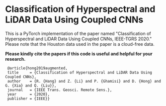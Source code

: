 # Classification of Hyperspectral and LiDAR Data Using Coupled CNNs

This is a PyTorch implementation of the paper named "Classification of Hyperspectral and LiDAR Data Using Coupled CNNs, IEEE-TGRS 2020." Please note that the Houston data used in the paper is a cloud-free data. 


**Please kindly cite the papers if this code is useful and helpful for your research.**

     @article{hong2019augmented,
     title     = {Classification of Hyperspectral and LiDAR Data Using Coupled CNNs},
     author    = {R. {Hang} and Z. {Li} and P. {Ghamisi} and D. {Hong} and G. {Xia} and Q. {Liu}},
     journal   = {IEEE Trans. Geosci. Remote Sens.},
     year      = {2020},
     publisher = {IEEE}}


